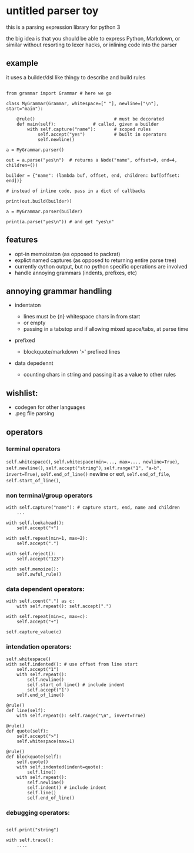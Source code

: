 # untitled parser toy

this is a parsing expression library for python 3

the big idea is that you should be able to express Python, Markdown, or similar
without resorting to lexer hacks, or inlining code into the parser

## example

it uses a builder/dsl like thingy to describe and build rules

```

from grammar import Grammar # here we go

class MyGrammar(Grammar, whitespace=[" "], newline=["\n"], start="main"):
    
    @rule()                              # must be decorated
    def main(self): 			 # called, given a builder 
        with self.capture("name"):       # scoped rules
            self.accept("yes")           # built in operators
            self.newline()

a = MyGrammar.parser()

out = a.parse("yes\n")  # returns a Node("name", offset=0, end=4, children=())

builder = {"name": (lambda buf, offset, end, children: buf[offset: end])}

# instead of inline code, pass in a dict of callbacks

print(out.build(builder))

a = MyGrammar.parser(builder)

print(a.parse("yes\n")) # and get "yes\n"

```

## features

 - opt-in memoizaton (as opposed to packrat)
 - explict named captures (as opposed to returning entire parse tree)
 - currently cython output, but no python specific operations are involved
 - handle annoying grammars (indents, prefixes, etc)


## annoying grammar handling

  - indentaton
    - lines must be {n} whitespace chars in from start
    - or empty
    - passing in a tabstop and if allowing mixed space/tabs, at parse time

  - prefixed
    - blockquote/markdown '>' prefixed lines

  - data depedennt
    - counting chars in string and passing it as a value to other rules


## wishlist:

- codegen for other languages
- .peg file parsing

## operators

### terminal operators

`self.whitespace()`, `self.whitespace(min=..., max=..., newline=True)`, `self.newline()`, `self.accept("string")`, `self.range("1", "a-b", invert=True)`,
`self.end_of_line()` newline or eof, `self.end_of_file`, `self.start_of_line()`,


### non terminal/group operators

```
with self.capture("name"): # capture start, end, name and children
	...

with self.lookahead():
	self.accept("+")

with self.repeat(min=1, max=2):
	self.accept(".")

with self.reject():
	self.accept("123")

with self.memoize():
	self.awful_rule()
```

### data dependent operators:

```
with self.count(".") as c:
    with self.repeat(): self.accept(".")

with self.repeat(min=c, max=c):
    self.accept("+")

self.capture_value(c)
```

### intendation operators:

```
self.whitespace()
with self.indented(): # use offset from line start
	self.accept("1")
	with self.repeat():
	    self.newline()
	    self.start_of_line() # include indent
	    self.accept("1')
	self.end_of_line()
```

```
@rule()
def line(self):
    with self.repeat(): self.range("\n", invert=True)

@rule()
def quote(self):
    self.accept(">")
    self.whitespace(max=1)

@rule()
def blockquote(self):
    self.quote()
    with self.indented(indent=quote):
        self.line()
	with self.repeat():
	    self.newline()
	    self.indent() # include indent
	    self.line()
        self.end_of_line()
```


### debugging operators:

```

self.print("string")

with self.trace():
	....
```


